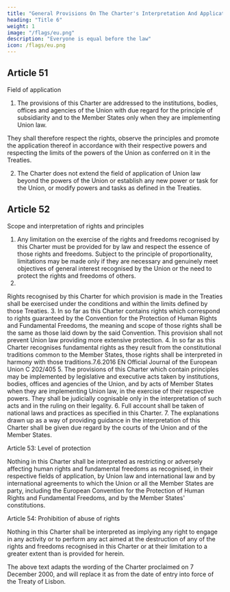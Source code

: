 ```yaml
---
title: "General Provisions On The Charter's Interpretation And Application"
heading: "Title 6"
weight: 1
image: "/flags/eu.png"
description: "Everyone is equal before the law"
icon: /flags/eu.png
---
```


 
## Article 51

Field of application

1. The provisions of this Charter are addressed to the institutions, bodies, offices and agencies of the Union with due regard for the principle of subsidiarity and to the Member States only when they are implementing Union law. 

They shall therefore respect the rights, observe the principles and promote the application thereof in accordance with their respective powers and respecting the limits of the powers of the Union as conferred on it in the Treaties.

2. The Charter does not extend the field of application of Union law beyond the powers of the Union or establish any new power or task for the Union, or modify powers and tasks as defined in the Treaties.


## Article 52

Scope and interpretation of rights and principles

1. Any limitation on the exercise of the rights and freedoms recognised by this Charter must be
provided for by law and respect the essence of those rights and freedoms. Subject to the principle of
proportionality, limitations may be made only if they are necessary and genuinely meet objectives of
general interest recognised by the Union or the need to protect the rights and freedoms of others.
2.
Rights recognised by this Charter for which provision is made in the Treaties shall be exercised
under the conditions and within the limits defined by those Treaties.
3.
In so far as this Charter contains rights which correspond to rights guaranteed by the
Convention for the Protection of Human Rights and Fundamental Freedoms, the meaning and
scope of those rights shall be the same as those laid down by the said Convention. This
provision shall not prevent Union law providing more extensive protection.
4.
In so far as this Charter recognises fundamental rights as they result from the constitutional
traditions common to the Member States, those rights shall be interpreted in harmony with
those traditions.7.6.2016
EN
Official Journal of the European Union
C 202/405
5.
The provisions of this Charter which contain principles may be implemented by legislative and
executive acts taken by institutions, bodies, offices and agencies of the Union, and by acts of Member
States when they are implementing Union law, in the exercise of their respective powers. They shall
be judicially cognisable only in the interpretation of such acts and in the ruling on their legality.
6.
Full account shall be taken of national laws and practices as specified in this Charter.
7.
The explanations drawn up as a way of providing guidance in the interpretation of this Charter
shall be given due regard by the courts of the Union and of the Member States.

Article 53: Level of protection

Nothing in this Charter shall be interpreted as restricting or adversely affecting human rights and
fundamental freedoms as recognised, in their respective fields of application, by Union law and
international law and by international agreements to which the Union or all the Member States
are party, including the European Convention for the Protection of Human Rights and Fundamental
Freedoms, and by the Member States' constitutions.

Article 54: Prohibition of abuse of rights

Nothing in this Charter shall be interpreted as implying any right to engage in any activity or to
perform any act aimed at the destruction of any of the rights and freedoms recognised in this Charter
or at their limitation to a greater extent than is provided for herein.

The above text adapts the wording of the Charter proclaimed on 7 December 2000, and will replace
it as from the date of entry into force of the Treaty of Lisbon.